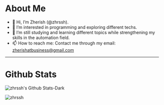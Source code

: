 # About Me
- 👋 Hi, I’m Zherish (@zhrssh).
- 👀 I’m interested in programming and exploring different techs.
- 🌱 I’m still studying and learning different topics while strengthening my skills in the automation field.
- 📫 How to reach me: Contact me through my email: zherishatbusiness@gmail.com
---
# Github Stats
![zhrssh's Github Stats-Dark](https://github-readme-stats.vercel.app/api?username=zhrssh\&show_icons=true\&text_color=1e1e1e\&title_color=3986ee\&border_color=1e1e1e)
<p><img align="center" src="https://github-readme-streak-stats.herokuapp.com/?user=zhrssh&" alt="zhrssh" /></p>

<!---
zhrssh/zhrssh is a ✨ special ✨ repository because its `README.md` (this file) appears on your GitHub profile.
You can click the Preview link to take a look at your changes.
--->
